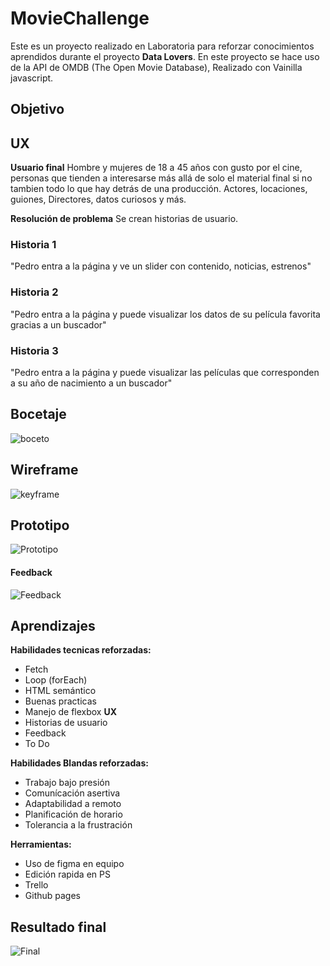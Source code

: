 # MovieChallenge
Este es un proyecto realizado en Laboratoria para reforzar conocimientos aprendidos durante el proyecto **Data Lovers**.
En este proyecto se hace uso de la API de OMDB (The Open Movie Database), Realizado con Vainilla javascript.

## Objetivo


## UX
**Usuario final**
Hombre y mujeres de 18 a 45 años con gusto por el cine, personas que tienden a interesarse más allá de solo el material final si no tambien todo lo que hay detrás de una producción. Actores, locaciones, guiones, Directores, datos curiosos y más.

**Resolución de problema**
Se crean historias de usuario.

### Historia 1
"Pedro entra a la página y ve un slider con contenido, noticias, estrenos"
### Historia 2
"Pedro entra a la página y puede visualizar los datos de su película favorita gracias a un buscador"
### Historia 3
"Pedro entra a la página y puede visualizar las películas que corresponden a su año de nacimiento a un buscador"

## Bocetaje

![boceto](https://github.com/IrisFyD/CDMX009-MovieChallenge/blob/master/docs/images/boceto.jpg?raw=true)

## Wireframe

![keyframe](https://github.com/IrisFyD/CDMX009-MovieChallenge/blob/master/docs/images/wireframe.jpg?raw=true)

## Prototipo

![Prototipo](https://github.com/IrisFyD/CDMX009-MovieChallenge/blob/master/docs/images/Proto.jpg?raw=true)

#### Feedback

![Feedback](https://github.com/IrisFyD/CDMX009-MovieChallenge/blob/master/docs/images/feeedback.png?raw=true)

## Aprendizajes

**Habilidades tecnicas reforzadas:**
- Fetch
- Loop (forEach)
- HTML semántico
- Buenas practicas
- Manejo de flexbox
**UX**
- Historias de usuario
- Feedback
- To Do

**Habilidades Blandas reforzadas:**
- Trabajo bajo presión
- Comunícación asertiva
- Adaptabilidad a remoto
- Planificación de horario
- Tolerancia a la frustración

**Herramientas:**
- Uso de figma en equipo
- Edición rapida en PS
- Trello
- Github pages

## Resultado final

![Final](https://github.com/IrisFyD/CDMX009-MovieChallenge/blob/master/src/images/Final.jpg?raw=true)

